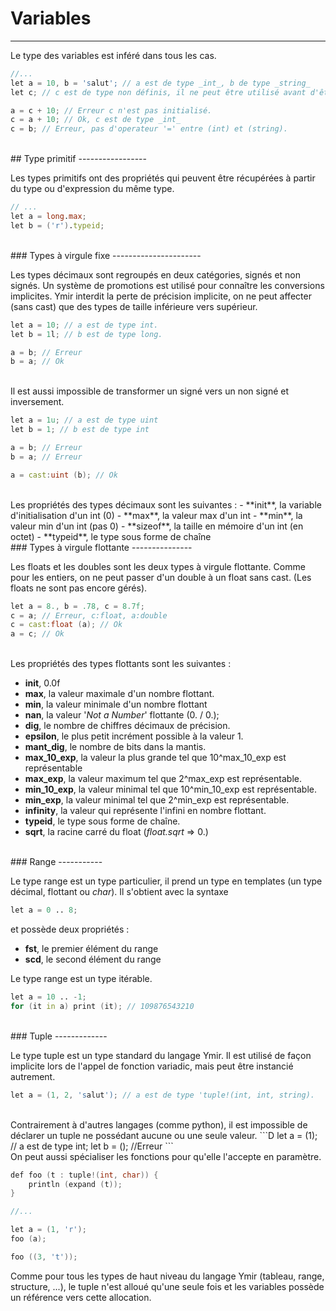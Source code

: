 # Variables
 <hr>

Le type des variables est inféré dans tous les cas.

```D
//...
let a = 10, b = 'salut'; // a est de type _int_, b de type _string_
let c; // c est de type non définis, il ne peut être utilisé avant d'être affecté.

a = c + 10; // Erreur c n'est pas initialisé.
c = a + 10; // Ok, c est de type _int_
c = b; // Erreur, pas d'operateur '=' entre (int) et (string).

```

<br>
## Type primitif
-----------------

Les types primitifs ont des propriétés qui peuvent être récupérées à partir du type ou d'expression du même type.
```D
// ...
let a = long.max;
let b = ('r').typeid;
```


<br>
### Types à virgule fixe
----------------------

Les types décimaux sont regroupés en deux catégories, signés et non signés.
Un système de promotions est utilisé pour connaître les conversions implicites.
Ymir interdit la perte de précision implicite, on ne peut affecter (sans cast) que des types de taille inférieure vers supérieur.

```D
let a = 10; // a est de type int.
let b = 1l; // b est de type long.

a = b; // Erreur 
b = a; // Ok

```

<br>
Il est aussi impossible de transformer un signé vers un non signé et inversement.

```D
let a = 1u; // a est de type uint
let b = 1; // b est de type int

a = b; // Erreur
b = a; // Erreur

a = cast:uint (b); // Ok

```

<br>
Les propriétés des types décimaux sont les suivantes : 
- **init**, la variable d'initialisation d'un int (0)
- **max**, la valeur max d'un int
- **min**, la valeur min d'un int (pas 0)
- **sizeof**, la taille en mémoire d'un int (en octet)
- **typeid**, le type sous forme de chaîne


<br>
### Types à virgule flottante
---------------

Les floats et les doubles sont les deux types à virgule flottante.
Comme pour les entiers, on ne peut passer d'un double à un float sans cast.
(Les floats ne sont pas encore gérés).    

```D
let a = 8., b = .78, c = 8.7f; 
c = a; // Erreur, c:float, a:double
c = cast:float (a); // Ok
a = c; // Ok

```

<br>
Les propriétés des types flottants sont les suivantes :
    
- **init**, 0.0f
- **max**, la valeur maximale d'un nombre flottant.
- **min**, la valeur minimale d'un nombre flottant
- **nan**, la valeur '_Not a Number_' flottante (0. / 0.);
- **dig**, le nombre de chiffres décimaux de précision.
- **epsilon**, le plus petit incrément possible à la valeur 1.
- **mant_dig**, le nombre de bits dans la mantis.
- **max_10_exp**, la valeur la plus grande tel que 10^max_10_exp est représentable
- **max_exp**, la valeur maximum tel que 2^max_exp est représentable.
- **min_10_exp**, la valeur minimal tel que 10^min_10_exp est représentable.
- **min_exp**, la valeur minimal tel que 2^min_exp est représentable.
- **infinity**, la valeur qui représente l'infini en nombre flottant.
- **typeid**, le type sous forme de chaîne.
- **sqrt**, la racine carré du float (_float.sqrt_ => 0.)

<br>
 ### Range
-----------

Le type range est un type particulier, il prend un type en templates (un type décimal, flottant ou _char_).
Il s'obtient avec la syntaxe 

```D
let a = 0 .. 8;
```

et possède deux propriétés :
 - **fst**, le premier élément du range
 - **scd**, le second élément du range

 
Le type range est un type itérable.

```D
let a = 10 .. -1;
for (it in a) print (it); // 109876543210
```
     

<br>
### Tuple
-------------

Le type tuple est un type standard du langage Ymir. Il est utilisé de façon implicite lors de l'appel de fonction variadic, mais peut être instancié autrement.

```D
let a = (1, 2, 'salut'); // a est de type 'tuple!(int, int, string).

```
<br>
Contrairement à d'autres langages (comme python), il est impossible de déclarer un tuple ne possédant aucune ou une seule valeur.
```D
let a = (1); // a est de type int;
let b = (); //Erreur
```

<br>
On peut aussi spécialiser les fonctions pour qu'elle l'accepte en paramètre.

```D
def foo (t : tuple!(int, char)) {
    println (expand (t));
}

//...

let a = (1, 'r');
foo (a);

foo ((3, 't'));

```

Comme pour tous les types de haut niveau du langage Ymir (tableau, range, structure, ...), le tuple n'est alloué qu'une seule fois et les variables possède un référence vers cette allocation.
    
